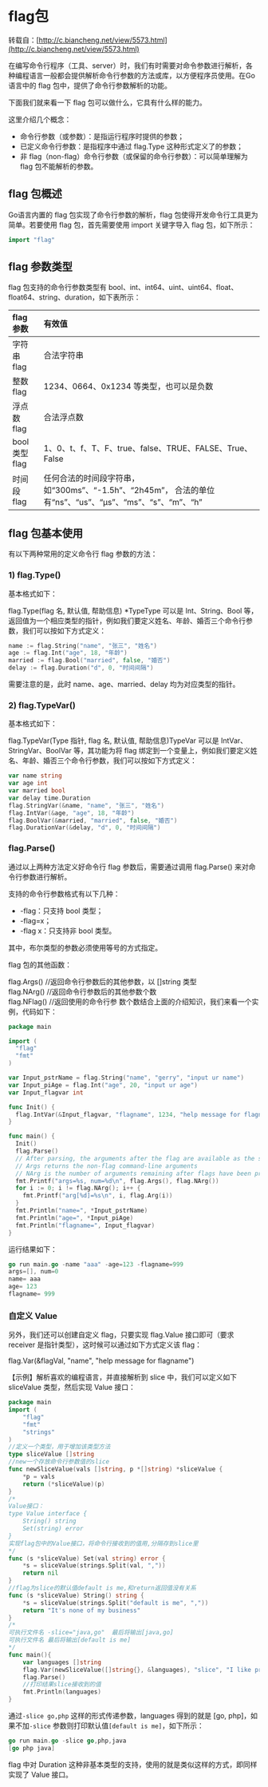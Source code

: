# flag包

转载自：[http://c.biancheng.net/view/5573.html](http://c.biancheng.net/view/5573.html)

在编写命令行程序（工具、server）时，我们有时需要对命令参数进行解析，各种编程语言一般都会提供解析命令行参数的方法或库，以方便程序员使用。在Go语言中的 flag 包中，提供了命令行参数解析的功能。

下面我们就来看一下 flag 包可以做什么，它具有什么样的能力。

这里介绍几个概念：

* 命令行参数（或参数）：是指运行程序时提供的参数；
* 已定义命令行参数：是指程序中通过 flag.Type 这种形式定义了的参数；
* 非 flag（non-flag）命令行参数（或保留的命令行参数）：可以简单理解为 flag 包不能解析的参数。

## flag 包概述

Go语言内置的 flag 包实现了命令行参数的解析，flag 包使得开发命令行工具更为简单。若要使用 flag 包，首先需要使用 import 关键字导入 flag 包，如下所示：

```go
import "flag"
```

## flag 参数类型

flag 包支持的命令行参数类型有 bool、int、int64、uint、uint64、float、float64、string、duration，如下表所示：

| flag 参数 | 有效值 |
| :--- | :--- |
| 字符串 flag | 合法字符串 |
| 整数 flag | 1234、0664、0x1234 等类型，也可以是负数 |
| 浮点数 flag | 合法浮点数 |
| bool 类型 flag | 1、0、t、f、T、F、true、false、TRUE、FALSE、True、False |
| 时间段 flag | 任何合法的时间段字符串，如“300ms”、“-1.5h”、“2h45m”， 合法的单位有“ns”、“us”、“µs”、“ms”、“s”、“m”、“h” |

## flag 包基本使用

有以下两种常用的定义命令行 flag 参数的方法：

### **1\) flag.Type\(\)**

基本格式如下：

flag.Type\(flag 名, 默认值, 帮助信息\) \*TypeType 可以是 Int、String、Bool 等，返回值为一个相应类型的指针，例如我们要定义姓名、年龄、婚否三个命令行参数，我们可以按如下方式定义：

```go
name := flag.String("name", "张三", "姓名")
age := flag.Int("age", 18, "年龄")
married := flag.Bool("married", false, "婚否")
delay := flag.Duration("d", 0, "时间间隔")
```

需要注意的是，此时 name、age、married、delay 均为对应类型的指针。

### **2\) flag.TypeVar\(\)**

基本格式如下：

flag.TypeVar\(Type 指针, flag 名, 默认值, 帮助信息\)TypeVar 可以是 IntVar、StringVar、BoolVar 等，其功能为将 flag 绑定到一个变量上，例如我们要定义姓名、年龄、婚否三个命令行参数，我们可以按如下方式定义：  


```go
var name string
var age int
var married bool
var delay time.Duration
flag.StringVar(&name, "name", "张三", "姓名")
flag.IntVar(&age, "age", 18, "年龄")
flag.BoolVar(&married, "married", false, "婚否")
flag.DurationVar(&delay, "d", 0, "时间间隔")
```

### **flag.Parse\(\)**

通过以上两种方法定义好命令行 flag 参数后，需要通过调用 flag.Parse\(\) 来对命令行参数进行解析。

支持的命令行参数格式有以下几种：

* -flag：只支持 bool 类型；
* -flag=x；
* -flag x：只支持非 bool 类型。

其中，布尔类型的参数必须使用等号的方式指定。

flag 包的其他函数：

flag.Args\(\)  //返回命令行参数后的其他参数，以 \[\]string 类型  
flag.NArg\(\)  //返回命令行参数后的其他参数个数  
flag.NFlag\(\) //返回使用的命令行参 数个数结合上面的介绍知识，我们来看一个实例，代码如下：

```go
package main

import (    
  "flag"    
  "fmt"
)

var Input_pstrName = flag.String("name", "gerry", "input ur name")
var Input_piAge = flag.Int("age", 20, "input ur age")
var Input_flagvar int

func Init() {    
  flag.IntVar(&Input_flagvar, "flagname", 1234, "help message for flagname")
}

func main() {    
  Init()    
  flag.Parse()    
  // After parsing, the arguments after the flag are available as the slice flag.Args() or individually as flag.Arg(i). The arguments are indexed from 0 through flag.NArg()-1    
  // Args returns the non-flag command-line arguments    
  // NArg is the number of arguments remaining after flags have been processed    
  fmt.Printf("args=%s, num=%d\n", flag.Args(), flag.NArg())    
  for i := 0; i != flag.NArg(); i++ {        
    fmt.Printf("arg[%d]=%s\n", i, flag.Arg(i))    
  }    
  fmt.Println("name=", *Input_pstrName)    
  fmt.Println("age=", *Input_piAge)    
  fmt.Println("flagname=", Input_flagvar)
}
```

运行结果如下：

```go
go run main.go -name "aaa" -age=123 -flagname=999
args=[], num=0
name= aaa
age= 123
flagname= 999
```

### **自定义 Value**

另外，我们还可以创建自定义 flag，只要实现 flag.Value 接口即可（要求 receiver 是指针类型），这时候可以通过如下方式定义该 flag：

flag.Var\(&flagVal, "name", "help message for flagname"\)

【示例】解析喜欢的编程语言，并直接解析到 slice 中，我们可以定义如下 sliceValue 类型，然后实现 Value 接口：

```go
package main
import (
    "flag"
    "fmt"
    "strings"
)
//定义一个类型，用于增加该类型方法
type sliceValue []string
//new一个存放命令行参数值的slice
func newSliceValue(vals []string, p *[]string) *sliceValue {
    *p = vals
    return (*sliceValue)(p)
}
/*
Value接口：
type Value interface {
    String() string
    Set(string) error
}
实现flag包中的Value接口，将命令行接收到的值用,分隔存到slice里
*/
func (s *sliceValue) Set(val string) error {
    *s = sliceValue(strings.Split(val, ","))
    return nil
}
//flag为slice的默认值default is me,和return返回值没有关系
func (s *sliceValue) String() string {
    *s = sliceValue(strings.Split("default is me", ","))
    return "It's none of my business"
}
/*
可执行文件名 -slice="java,go"  最后将输出[java,go]
可执行文件名 最后将输出[default is me]
*/
func main(){
    var languages []string
    flag.Var(newSliceValue([]string{}, &languages), "slice", "I like programming `languages`")
    flag.Parse()
    //打印结果slice接收到的值
    fmt.Println(languages)
}
```

通过`-slice go,php` 这样的形式传递参数，languages 得到的就是 \[go, php\]，如果不加`-slice` 参数则打印默认值`[default is me]`，如下所示：

```go
go run main.go -slice go,php,java
[go php java]
```

flag 中对 Duration 这种非基本类型的支持，使用的就是类似这样的方式，即同样实现了 Value 接口。

